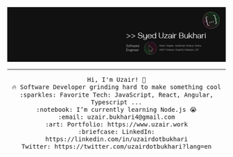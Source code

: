 <img src="https://raw.githubusercontent.com/uzairdotbukhari/uzairdotbukhari/main/banner.jpg"/>
 <hr></hr>
<p align="center">
  <samp>
    Hi, I'm Uzair! 👋 <br>
    🔥 Software Developer grinding hard to make something cool  <br>
    :sparkles: Favorite Tech: JavaScript, React, Angular, Typescript ... <br>
    :notebook: I’m currently learning Node.js 😭  <br>
    :email:	uzair.bukhari4@gmail.com <br>
    :art: Portfolio: https://www.uzair.work <br>
    :briefcase: LinkedIn: https://linkedin.com/in/uzairdotbukhari <br>
                Twitter: https://twitter.com/uzairdotbukhari?lang=en
  </samp>
</p>
